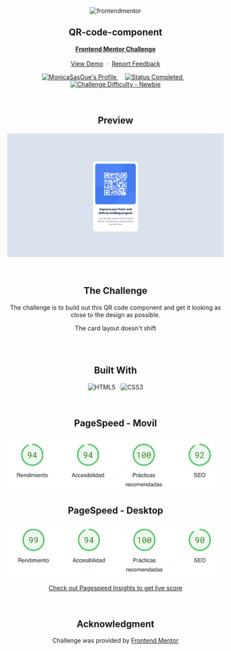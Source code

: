 <!-- Proyect -->

<div align="center">

  <img src="https://www.frontendmentor.io/static/images/logo-mobile.svg" alt="frontendmentor" width="80">

  <h2 align="center">QR-code-component</h2>
  <p align="center">
    <a href="https://www.frontendmentor.io/challenges/qr-code-component-iux_sIO_H" target="_blank"><strong>Frontend Mentor Challenge</strong></a>
    <br />
    <br />
    <a href="https://incandescent-starship-157aae.netlify.app/" target="_blank">View Demo</a>
    &nbsp;·&nbsp;
    <a href="https://www.frontendmentor.io/solutions/qr-code-component-r7zlmeEa9u" target="_blank">Report Feedback</a>
  </p>
</div>

<div align="center">
  <!-- Profile -->
  <a href="https://www.frontendmentor.io/profile/MonicaSasGue" target="_blank">
    <img src="https://img.shields.io/badge/Profile-monicasasgue?style=for-the-badge&logo=frontendmentor" alt="MonicaSasGue's Profile">
  </a> &nbsp;&nbsp;&nbsp;

  <!-- Status -->
  <a href="#">
    <img src="https://img.shields.io/badge/Status-Completed-00CE80?style=for-the-badge" alt="Status Completed">
  </a> &nbsp;&nbsp;&nbsp;

  <!-- Difficulty -->
  <a href="https://www.frontendmentor.io/challenges?difficulties=1"  target="_blank">
    <img src="https://img.shields.io/badge/Difficulty-Newbie-61BECD?style=for-the-badge&logo=frontendmentor" alt="Challenge Difficulty - Newbie">
  </a>

</div>
<br />
<br />

<!-- preview -->
<div align='center'>
  <h2>Preview</h2>
  <img src="./images/preview.webp" alt="QR code component preview image">
</div>

<br />
<br /> 

<!-- The Challenge -->
<div align='center'>
  <h2>The Challenge</h2>
  <p>The challenge is to build out this QR code component and get it looking as close to the design as possible.</p>
  <p>The card layout doesn't shift</p>
</div>

<br />
<br /> 

<!-- Built With -->
<div align='center'>
  <h2>Built With</h2>
  <img src="https://img.shields.io/badge/html5-%23E34F26.svg?style=for-the-badge&logo=html5&logoColor=white" alt="HTML5">
  &nbsp;
  <img src="https://img.shields.io/badge/css3-%231572B6.svg?style=for-the-badge&logo=css3&logoColor=white" alt="CSS3">
</div>

<br />
<br /> 

<!-- PageSpeed -->
<div align='center'>
  <h2>PageSpeed - Movil</h2>
  <img src='./images/PageSpeed_movil.webp' alt='Scoreboard Movil' width='500px'>
</div>
<div align='center'>
  <h2>PageSpeed - Desktop</h2>
  <img src='./images/PageSpeed_desktop.webp' alt='Scoreboard Desktop' width='500px'>
  <div>
    <br />
    <a href="https://pagespeed.web.dev/analysis/https-incandescent-starship-157aae-netlify-app/lxwerrjjc5?form_factor=mobile">Check out Pagespeed Insights to get live score</a>
  </div>
</div> 
  
<br />
<br />

<!-- Acknowledgment -->
<div align='center'>
  <h2>Acknowledgment</h2>
  <p>Challenge was provided by <a href="https://www.frontendmentor.io">Frontend Mentor</a></p>
</div>

<br />
<br />
